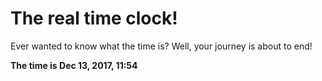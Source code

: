 # The real time clock!

Ever wanted to know what the time is? Well, your journey is about to end!

**The time is Dec 13, 2017, 11:54**